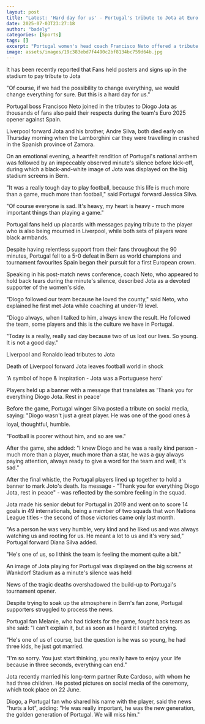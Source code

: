 ```yaml
---
layout: post
title: "Latest: 'Hard day for us' - Portugal's tribute to Jota at Euro 2025"
date: 2025-07-03T23:27:18
author: "badely"
categories: [Sports]
tags: []
excerpt: "Portugal women's head coach Francisco Neto offered a tribute to Diogo Jota as thousands of fans also paid respects during their Euro 2025 opener again"
image: assets/images/19c383ebd7f4490c2bf8134bc759d64b.jpg
---
```


It has been recently reported that Fans held posters and signs up in the stadium to pay tribute to Jota

"Of course, if we had the possibility to change everything, we would change everything for sure. But this is a hard day for us."

Portugal boss Francisco Neto joined in the tributes to Diogo Jota as thousands of fans also paid their respects during the team's Euro 2025 opener against Spain.

Liverpool forward Jota and his brother, Andre Silva, both died early on Thursday morning when the Lamborghini car they were travelling in crashed in the Spanish province of Zamora.

On an emotional evening, a heartfelt rendition of Portugal's national anthem was followed by an impeccably observed minute's silence before kick-off, during which a black-and-white image of Jota was displayed on the big stadium screens in Bern.

"It was a really tough day to play football, because this life is much more than a game, much more than football," said Portugal forward Jessica Silva.

"Of course everyone is sad. It's heavy, my heart is heavy - much more important things than playing a game."

Portugal fans held up placards with messages paying tribute to the player who is also being mourned in Liverpool, while both sets of players wore black armbands.

Despite having relentless support from their fans throughout the 90 minutes, Portugal fell to a 5-0 defeat in Bern as world champions and tournament favourites Spain began their pursuit for a first European crown.

Speaking in his post-match news conference, coach Neto, who appeared to hold back tears during the minute's silence, described Jota as a devoted supporter of the women's side.

"Diogo followed our team because he loved the county," said Neto, who explained he first met Jota while coaching at under-19 level.

"Diogo always, when I talked to him, always knew the result. He followed the team, some players and this is the culture we have in Portugal.

"Today is a really, really sad day because two of us lost our lives. So young. It is not a good day."

Liverpool and Ronaldo lead tributes to Jota

Death of Liverpool forward Jota leaves football world in shock

'A symbol of hope & inspiration - Jota was a Portuguese hero'

Players held up a banner with a message that translates as 'Thank you for everything Diogo Jota. Rest in peace'

Before the game, Portugal winger Silva posted a tribute on social media, saying: "Diogo wasn't just a great player. He was one of the good ones â loyal, thoughtful, humble.

"Football is poorer without him, and so are we."

After the game, she added: "I knew Diogo and he was a really kind person - much more than a player, much more than a star, he was a guy always paying attention, always ready to give a word for the team and well, it's sad."

After the final whistle, the Portugal players lined up together to hold a banner to mark Joto's death. Its message - "Thank you for everything Diogo Jota, rest in peace" - was reflected by the sombre feeling in the squad.

Jota made his senior debut for Portugal in 2019 and went on to score 14 goals in 49 internationals, being a member of two squads that won Nations League titles - the second of those victories came only last month.

"As a person he was very humble, very kind and he liked us and was always watching us and rooting for us. He meant a lot to us and it's very sad," Portugal forward Diana Silva added.

"He's one of us, so I think the team is feeling the moment quite a bit."

An image of Jota playing for Portugal was displayed on the big screens at Wankdorf Stadium as a minute's silence was held

News of the tragic deaths overshadowed the build-up to Portugal's tournament opener.

Despite trying to soak up the atmosphere in Bern's fan zone, Portugal supporters struggled to process the news.

Portugal fan Melanie, who had tickets for the game, fought back tears as she said:  "I can't explain it, but as soon as I heard it I started crying.

"He's one of us of course, but the question is he was so young, he had three kids, he just got married.

"I'm so sorry. You just start thinking, you really have to enjoy your life because in three seconds, everything can end."

Jota recently married his long-term partner Rute Cardoso, with whom he had three children. He posted pictures on social media of the ceremony, which took place on 22 June.

Diogo, a Portugal fan who shared his name with the player, said the news "hurts a lot", adding: "He was really important, he was the new generation, the golden generation of Portugal. We will miss him."

